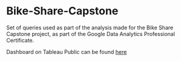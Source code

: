 # Bike-Share-Capstone

Set of queries used as part of the analysis made for the Bike Share Capstone project, as part of the Google Data Analytics Professional Certificate.

Dashboard on Tableau Public can be found [here](https://public.tableau.com/app/profile/fabio.v5058/viz/BikeShareAnalysis_17110918351330/Dashboard1)
